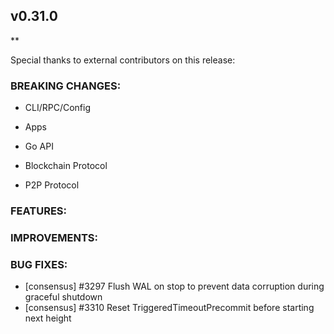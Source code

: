## v0.31.0

**

Special thanks to external contributors on this release:

### BREAKING CHANGES:

* CLI/RPC/Config

* Apps

* Go API

* Blockchain Protocol

* P2P Protocol

### FEATURES:

### IMPROVEMENTS:

### BUG FIXES:
- [consensus] \#3297 Flush WAL on stop to prevent data corruption during
  graceful shutdown
- [consensus] \#3310 Reset TriggeredTimeoutPrecommit before starting next height  
